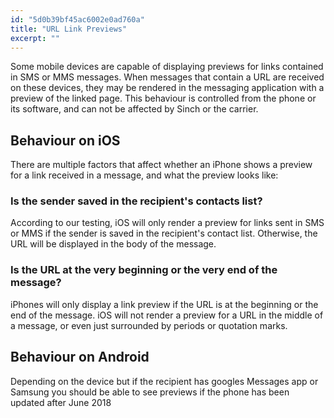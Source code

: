 ```yaml
---
id: "5d0b39bf45ac6002e0ad760a"
title: "URL Link Previews"
excerpt: ""
---
```

Some mobile devices are capable of displaying previews for links contained in SMS or MMS messages. When messages that contain a URL are received on these devices, they may be rendered in the messaging application with a preview of the linked page. This behaviour is controlled from the phone or its software, and can not be affected by Sinch or the carrier.

## Behaviour on iOS

There are multiple factors that affect whether an iPhone shows a preview for a link received in a message, and what the preview looks like:

### Is the sender saved in the recipient's contacts list?

According to our testing, iOS will only render a preview for links sent in SMS or MMS if the sender is saved in the recipient's contact list. Otherwise, the URL will be displayed in the body of the message.

### Is the URL at the very beginning or the very end of the message?

iPhones will only display a link preview if the URL is at the beginning or the end of the message. iOS will not render a preview for a URL in the middle of a message, or even just surrounded by periods or quotation marks.

## Behaviour on Android

Depending on the device but if the recipient has googles Messages app or Samsung you should be able to see previews if the phone has been updated after June 2018